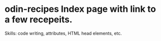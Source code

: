 # odin-recipes Index page with link to a few recepeits.
Skills: code writing, attributes, HTML head elements, etc.
